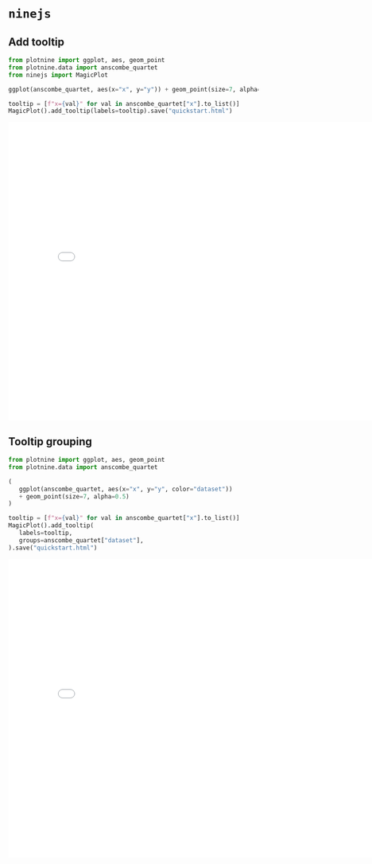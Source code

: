 # `ninejs`

## Add tooltip

```py
from plotnine import ggplot, aes, geom_point
from plotnine.data import anscombe_quartet
from ninejs import MagicPlot

ggplot(anscombe_quartet, aes(x="x", y="y")) + geom_point(size=7, alpha=0.5)

tooltip = [f"x={val}" for val in anscombe_quartet["x"].to_list()]
MagicPlot().add_tooltip(labels=tooltip).save("quickstart.html")
```

<iframe width="800" height="600" src="iframes/quickstart.html" style="border:none;"></iframe>

## Tooltip grouping

```py
from plotnine import ggplot, aes, geom_point
from plotnine.data import anscombe_quartet

(
   ggplot(anscombe_quartet, aes(x="x", y="y", color="dataset"))
   + geom_point(size=7, alpha=0.5)
)

tooltip = [f"x={val}" for val in anscombe_quartet["x"].to_list()]
MagicPlot().add_tooltip(
   labels=tooltip,
   groups=anscombe_quartet["dataset"],
).save("quickstart.html")
```

<iframe width="800" height="600" src="iframes/quickstart2.html" style="border:none;"></iframe>
